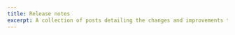 ```yaml
---
title: Release notes
excerpt: A collection of posts detailing the changes and improvements that I’m making to this site.
---
```

